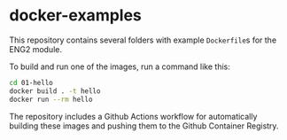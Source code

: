 # docker-examples

This repository contains several folders with example `Dockerfile`s for the ENG2 module.

To build and run one of the images, run a command like this:

```bash
cd 01-hello
docker build . -t hello
docker run --rm hello
```

The repository includes a Github Actions workflow for automatically building these images and pushing them to the Github Container Registry.
